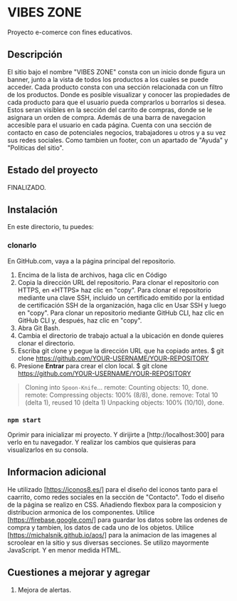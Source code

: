 # VIBES ZONE

 Proyecto e-comerce con fines educativos.
 
## Descripción

 El sitio bajo el nombre "VIBES ZONE" consta con un inicio donde figura un banner, junto a la vista de todos los productos a los cuales se puede acceder. Cada producto consta con una sección relacionada con un filtro de los productos. Donde es posible visualizar y conocer las propiedades de cada producto para que el usuario pueda comprarlos u borrarlos si desea. Estos seran visibles en la sección del carrito de compras, donde se le asignara un orden de compra. Además de una barra de navegacion accesible para el usuario en cada página. Cuenta con una sección de contacto en caso de potenciales negocios, trabajadores u otros y a su vez sus redes sociales. Como tambien un footer, con un apartado de "Ayuda" y "Politicas del sitio".

## Estado del proyecto

 FINALIZADO.
 
## Instalación

 En este directorio, tu puedes:

### clonarlo
En GitHub.com, vaya a la página principal del repositorio.

1. Encima de la lista de archivos, haga clic en  Código
2. Copia la dirección URL del repositorio.
   Para clonar el repositorio con HTTPS, en «HTTPS» haz clic en "copy".
   Para clonar el repositorio mediante una clave SSH, incluido un certificado emitido por la entidad de certificación SSH de la organización, haga clic en Usar SSH y luego en "copy".
   Para clonar un repositorio mediante GitHub CLI, haz clic en GitHub CLI y, después, haz clic en "copy".
1. Abra Git Bash.
4. Cambia el directorio de trabajo actual a la ubicación en donde quieres clonar el directorio. 
5. Escriba git clone y pegue la dirección URL que ha copiado antes.
$ git clone https://github.com/YOUR-USERNAME/YOUR-REPOSITORY
7. Presione **Entrar** para crear el clon local.
$ git clone https://github.com/YOUR-USERNAME/YOUR-REPOSITORY
> Cloning into `Spoon-Knife`...
> remote: Counting objects: 10, done.
> remote: Compressing objects: 100% (8/8), done.
> remove: Total 10 (delta 1), reused 10 (delta 1)
> Unpacking objects: 100% (10/10), done.

### `npm start`

 Oprimir para inicializar mi proyecto.
 Y dirijirte a [http://localhost:300] para verlo en tu navegador.
 Y realizar los cambios que quisieras para visualizarlos en su consola.

## Informacion adicional

 He utilizado [https://iconos8.es/] para el diseño del iconos tanto para el caarrito, como redes sociales en la sección de "Contacto".
 Todo el diseño de la página se realizo en CSS. Añadiendo flexbox para la composicion y distribucion armonica de los componentes.
 Utilice [https://firebase.google.com/] para guardar los datos sobre las ordenes de compra y tambien, los datos de cada uno de los objetos.
 Utilice [https://michalsnik.github.io/aos/] para la animacion de las imagenes al scroolear en la sitio y sus diversas secciones.
 Se utilizo mayormente JavaScript. Y en menor medida HTML.
 
## Cuestiones a mejorar y agregar
1. Mejora de alertas.
